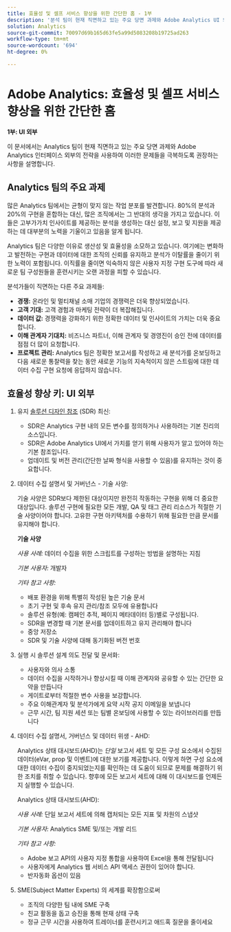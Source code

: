 ```yaml
---
title: 효율성 및 셀프 서비스 향상을 위한 간단한 홈 - 1부
description: '분석 팀이 현재 직면하고 있는 주요 당면 과제와 Adobe Analytics UI 외부의 전략을 사용하여 극복해야 할 권장 사항을 알아봅니다. '
solution: Analytics
source-git-commit: 70097d69b165d63fe5a99d5083208b19725ad263
workflow-type: tm+mt
source-wordcount: '694'
ht-degree: 0%

---
```


# Adobe Analytics: 효율성 및 셀프 서비스 향상을 위한 간단한 홈

**1부: UI 외부**

이 문서에서는 Analytics 팀이 현재 직면하고 있는 주요 당면 과제와 Adobe Analytics 인터페이스 외부의 전략을 사용하여 이러한 문제들을 극복하도록 권장하는 사항을 설명합니다.

## Analytics 팀의 주요 과제

많은 Analytics 팀에서는 균형이 맞지 않는 작업 분포를 발견합니다. 80%의 분석과 20%의 구현을 혼합하는 대신, 많은 조직에서는 그 반대의 생각을 가지고 있습니다. 이들은 고부가가치 인사이트를 제공하는 분석을 생성하는 대신 설정, 보고 및 지원을 제공하는 데 대부분의 노력을 기울이고 있음을 알게 됩니다.

Analytics 팀은 다양한 이유로 생산성 및 효율성을 소모하고 있습니다. 여기에는 변화하고 발전하는 구현과 데이터에 대한 조직의 신뢰를 유지하고 분석가 이탈률을 줄이기 위한 노력이 포함됩니다. 이직률을 줄이면 익숙하지 않은 사용자 지정 구현 도구에 따라 새로운 팀 구성원들을 훈련시키는 오랜 과정을 피할 수 있습니다.

분석가들이 직면하는 다른 주요 과제들:

* **경쟁:** 온라인 및 멀티채널 소매 기업의 경쟁력은 더욱 향상되었습니다.
* **고객 기대:** 고객 경험과 마케팅 전략이 더 복잡해집니다.
* **데이터 값:** 경쟁력을 강화하기 위한 정확한 데이터 및 인사이트의 가치는 더욱 중요합니다.
* **이해 관계자 기대치:** 비즈니스 파트너, 이해 관계자 및 경영진이 승인 전에 데이터를 점점 더 많이 요청합니다.
* **프로젝트 관리:** Analytics 팀은 정확한 보고서를 작성하고 새 분석가를 온보딩하고 다음 새로운 통찰력을 찾는 동안 새로운 기능의 지속적이지 않은 스트림에 대한 데이터 수집 구현 요청에 응답하지 않습니다.

## 효율성 향상 키: UI 외부

1. 유지 [솔루션 디자인 참조](/help/implementation/implementation-basics/creating-and-maintaining-an-sdr.md) (SDR) 최신:

   * SDR은 Analytics 구현 내의 모든 변수를 정의하거나 사용하려는 기본 진리의 소스입니다.
   * SDR은 Adobe Analytics UI에서 가치를 얻기 위해 사용자가 알고 있어야 하는 기본 참조입니다.
   * 업데이트 및 버전 관리(간단한 날짜 형식을 사용할 수 있음)를 유지하는 것이 중요합니다.

1. 데이터 수집 설명서 및 거버넌스 - 기술 사양:

   기술 사양은 SDR보다 제한된 대상이지만 완전히 작동하는 구현을 위해 더 중요한 대상입니다. 솔루션 구현에 필요한 모든 개발, QA 및 태그 관리 리소스가 적절한 기술 사양이어야 합니다. 고유한 구현 아키텍처를 수용하기 위해 필요한 만큼 문서를 유지해야 합니다.

   **기술 사양**

   _사용 사례:_ 데이터 수집을 위한 스크립트를 구성하는 방법을 설명하는 지침

   _기본 사용자:_ 개발자

   _기타 참고 사항:_

   * 배포 환경을 위해 특별히 작성된 높은 기술 문서
   * 초기 구현 및 후속 유지 관리/참조 모두에 유용합니다
   * 솔루션 유형(예: 캠페인 추적, 페이지 메타데이터 등)별로 구성됩니다.
   * SDR을 변경할 때 기본 문서를 업데이트하고 유지 관리해야 합니다
   * 중앙 저장소
   * SDR 및 기술 사양에 대해 동기화된 버전 번호

1. 실행 시 솔루션 설계 의도 전달 및 문서화:

   * 사용자와 의사 소통
   * 데이터 수집을 시작하거나 향상시킬 때 이해 관계자와 공유할 수 있는 간단한 요약을 만듭니다
   * 게이트로부터 적절한 변수 사용을 보강합니다.
   * 주요 이해관계자 및 분석가에게 요약 시작 공지 이메일을 보냅니다
   * 근무 시간, 팀 지원 세션 또는 팀별 온보딩에 사용할 수 있는 라이브러리를 만듭니다

1. 데이터 수집 설명서, 거버넌스 및 데이터 위생 - AHD:

   Analytics 상태 대시보드(AHD)는 _단일_ 보고서 세트 및 모든 구성 요소에서 수집된 데이터(eVar, prop 및 이벤트)에 대한 보기를 제공합니다. 이렇게 하면 구성 요소에 대한 데이터 수집이 중지되었는지를 확인하는 데 도움이 되므로 문제를 해결하기 위한 조치를 취할 수 있습니다. 향후에 모든 보고서 세트에 대해 이 대시보드를 언제든지 실행할 수 있습니다.

   Analytics 상태 대시보드(AHD):

   _사용 사례:_ 단일 보고서 세트에 의해 캡처되는 모든 지표 및 차원의 스냅샷

   _기본 사용자:_ Analytics SME 및/또는 개발 리드

   _기타 참고 사항:_
   * Adobe 보고 API의 사용자 지정 통합을 사용하여 Excel을 통해 전달됩니다
   * 사용자에게 Analytics 웹 서비스 API 액세스 권한이 있어야 합니다.
   * 반자동화 옵션이 있음

1. SME(Subject Matter Experts) 의 세계를 확장함으로써

   * 조직의 다양한 팀 내에 SME 구축
   * 친교 활동을 돕고 승진을 통해 현재 상태 구축
   * 정규 근무 시간을 사용하여 트레이너를 훈련시키고 애드혹 질문을 줄이세요
